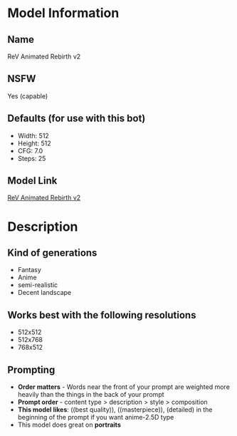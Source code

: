 # Model Information
## Name
ReV Animated Rebirth v2
## NSFW
Yes (capable)
## Defaults (for use with this bot)
* Width: 512
* Height: 512
* CFG: 7.0
* Steps: 25
## Model Link
[ReV Animated Rebirth v2](https://civitai.com/models/7371/rev-animated)
# Description
## Kind of generations
* Fantasy
* Anime
* semi-realistic
* Decent landscape
## Works best with the following resolutions
* 512x512
* 512x768
* 768x512
## Prompting
* **Order matters** - Words near the front of your prompt are weighted more heavily than the things in the back of your prompt
* **Prompt order** - content type > description > style > composition
* **This model likes**: ((best quality)), ((masterpiece)), (detailed) in the beginning of the prompt if you want anime-2.5D type
* This model does great on __**portraits**__